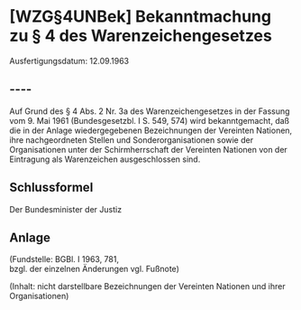 # [WZG§4UNBek] Bekanntmachung zu § 4 des Warenzeichengesetzes

Ausfertigungsdatum: 12.09.1963

 

## ----

Auf Grund des § 4 Abs. 2 Nr. 3a des Warenzeichengesetzes in der Fassung vom 9. Mai 1961 (Bundesgesetzbl. I S. 549, 574) wird bekanntgemacht, daß die in der Anlage wiedergegebenen Bezeichnungen der Vereinten Nationen, ihre nachgeordneten Stellen und Sonderorganisationen sowie der Organisationen unter der Schirmherrschaft der Vereinten Nationen von der Eintragung als Warenzeichen ausgeschlossen sind.


## Schlussformel

Der Bundesminister der Justiz


## Anlage

(Fundstelle: BGBl. I 1963, 781,  
bzgl. der einzelnen Änderungen vgl. Fußnote)

  
  

(Inhalt: nicht darstellbare Bezeichnungen der Vereinten Nationen und ihrer Organisationen)

